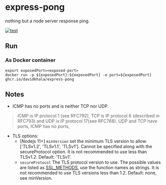 # express-pong
nothing but a node server response ping.

[![test](https://github.com/davidkhala/express-pong/actions/workflows/pong.yml/badge.svg)](https://github.com/davidkhala/express-pong/actions/workflows/pong.yml)

## Run

### As Docker container
``` 
export exposedPort=<exposed-port>
docker run -p ${exposedPort}:${exposedPort} -e port=${exposedPort} ghcr.io/davidkhala/express-pong
```

## Notes
- ICMP has no ports and is neither TCP nor UDP. 
> ICMP is IP protocol 1 (see RFC792), TCP is IP protocol 6 (described in RFC793) and UDP is IP protocol 17(see RFC768). 
UDP and TCP have ports, ICMP has no ports,
- TLS options:
   - [Nodejs 11+] `minVersion` set the minimum TLS version to allow. ['TLSv1.2', 'TLSv1.1', 'TLSv1']. Cannot be specified along with the secureProtocol option. It is not recommended to use less than TLSv1.2. Default: 'TLSv1'.
   - `secureProtocol` The TLS protocol version to use. The possible values are listed as [SSL_METHODS](https://www.openssl.org/docs/man1.1.0/man7/ssl.html#Dealing-with-Protocol-Methods), use the function names as strings. It is not recommended to use TLS versions less than 1.2. Default: none, see minVersion.
 
